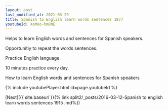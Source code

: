 ```yaml
---
layout: post
last_modified_at: 2021-03-29
title: Spanish to English learn words sentences 1877 
youtubeId: XoMoo-hm8NE
---
```

 
 
Helps to learn English words and sentences for Spanish speakers.

Opportunitiy to repeat the words sentences. 

Practice English language. 
 
10 minutes practice every day. 
 
How to learn English words and sentences for Spanish speakers 
 
{% include youtubePlayer.html id=page.youtubeId %}
 
 
[Next]({{ site.baseurl }}{% link  split2/_posts/2016-03-12-Spanish to english learn words sentences 1915 .md%})
 
